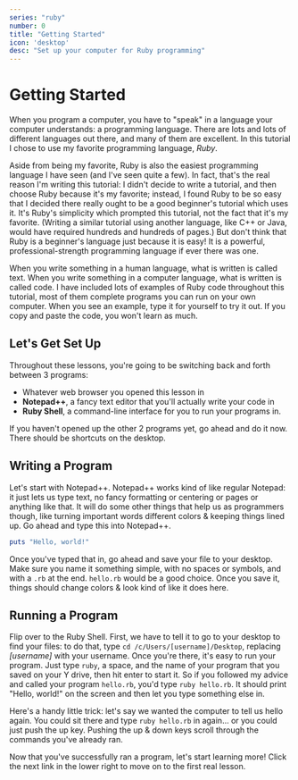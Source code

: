 ```yaml
---
series: "ruby"
number: 0
title: "Getting Started"
icon: 'desktop'
desc: "Set up your computer for Ruby programming"
---
```

# Getting Started

When you program a computer, you have to "speak" in a language your computer understands: a programming language. There are lots and lots of different languages out there, and many of them are excellent. In this tutorial I chose to use my favorite programming language, *Ruby*.

Aside from being my favorite, Ruby is also the easiest programming language I have seen (and I've seen quite a few). In fact, that's the real reason I'm writing this tutorial: I didn't decide to write a tutorial, and then choose Ruby because it's my favorite; instead, I found Ruby to be so easy that I decided there really ought to be a good beginner's tutorial which uses it. It's Ruby's simplicity which prompted this tutorial, not the fact that it's my favorite. (Writing a similar tutorial using another language, like C++ or Java, would have required hundreds and hundreds of pages.) But don't think that Ruby is a beginner's language just because it is easy! It is a powerful, professional-strength programming language if ever there was one.

When you write something in a human language, what is written is called text. When you write something in a computer language, what is written is called code. I have included lots of examples of Ruby code throughout this tutorial, most of them complete programs you can run on your own computer. When you see an example, type it for yourself to try it out.  If you copy and paste the code, you won't learn as much.

## Let's Get Set Up

Throughout these lessons, you're going to be switching back and forth between 3 programs:

* Whatever web browser you opened this lesson in
* **Notepad++**, a fancy text editor that you'll actually write your code in
* **Ruby Shell**, a command-line interface for you to run your programs in.

If you haven't opened up the other 2 programs yet, go ahead and do it now.  There should be shortcuts on the desktop.

## Writing a Program

Let's start with Notepad++.  Notepad++ works kind of like regular Notepad: it just lets us type text, no fancy formatting or centering or pages or anything like that.  It will do some other things that help us as programmers though, like turning important words different colors & keeping things lined up.  Go ahead and type this into Notepad++.

~~~~ruby
puts "Hello, world!"
~~~~

Once you've typed that in, go ahead and save your file to your desktop.  Make sure you name it something simple, with no spaces or symbols, and with a `.rb` at the end.  `hello.rb` would be a good choice.  Once you save it, things should change colors & look kind of like it does here.

## Running a Program

Flip over to the Ruby Shell.  First, we have to tell it to go to your desktop to find your files: to do that, type `cd /c/Users/[username]/Desktop`, replacing *[username]* with your username.  Once you're there, it's easy to run your program.  Just type `ruby`, a space, and the name of your program that you saved on your Y drive, then hit enter to start it.  So if you followed my advice and called your program `hello.rb`, you'd type `ruby hello.rb`.  It should print "Hello, world!" on the screen and then let you type something else in.

Here's a handy little trick: let's say we wanted the computer to tell us hello again.  You could sit there and type `ruby hello.rb` in again... or you could just push the up key.  Pushing the up & down keys scroll through the commands you've already ran.

Now that you've successfully ran a program, let's start learning more!  Click the next link in the lower right to move on to the first real lesson.
